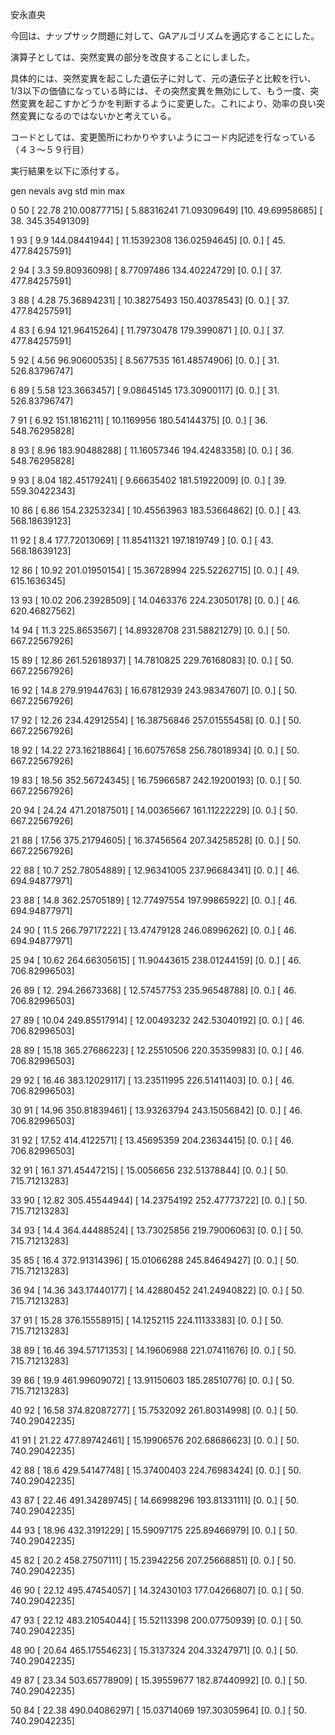 安永直央


今回は、ナップサック問題に対して、GAアルゴリズムを適応することにした。

演算子としては、突然変異の部分を改良することにしました。

具体的には、突然変異を起こした遺伝子に対して、元の遺伝子と比較を行い、1/3以下の価値になっている時には、その突然変異を無効にして、もう一度、突然変異を起こすかどうかを判断するように変更した。これにより、効率の良い突然変異になるのではないかと考えている。

コードとしては、変更箇所にわかりやすいようにコード内記述を行なっている（４３〜５９行目）



実行結果を以下に添付する。

gen nevals avg                        std                      min                      max                        

0  50    [ 22.78       210.00877715] [ 5.88316241 71.09309649] [10.         49.69958685] [ 38.         345.35491309]

1  93    [  9.9        144.08441944] [ 11.15392308 136.02594645] [0. 0.]                  [ 45.         477.84257591]

2  94    [ 3.3        59.80936098]  [  8.77097486 134.40224729] [0. 0.]                  [ 37.         477.84257591]

3  88    [ 4.28       75.36894231]  [ 10.38275493 150.40378543] [0. 0.]                  [ 37.         477.84257591]

4  83    [  6.94       121.96415264] [ 11.79730478 179.3990871 ] [0. 0.]                  [ 37.         477.84257591]

5  92    [ 4.56       96.90600535]  [  8.5677535  161.48574906] [0. 0.]                  [ 31.         526.83796747]

6  89    [  5.58      123.3663457]  [  9.08645145 173.30900117] [0. 0.]                  [ 31.         526.83796747]

7  91    [  6.92      151.1816211]  [ 10.1169956  180.54144375] [0. 0.]                  [ 36.         548.76295828]

8  93    [  8.96       183.90488288] [ 11.16057346 194.42483358] [0. 0.]                  [ 36.         548.76295828]

9  93    [  8.04       182.45179241] [  9.66635402 181.51922009] [0. 0.]                  [ 39.         559.30422343]

10 86    [  6.86       154.23253234] [ 10.45563963 183.53664862] [0. 0.]                  [ 43.         568.18639123]

11 92    [  8.4        177.72013069] [ 11.85411321 197.1819749 ] [0. 0.]                  [ 43.         568.18639123]

12 86    [ 10.92       201.01950154] [ 15.36728994 225.52262715] [0. 0.]                  [ 49.        615.1636345]  

13 93    [ 10.02       206.23928509] [ 14.0463376  224.23050178] [0. 0.]                  [ 46.         620.46827562]

14 94    [ 11.3       225.8653567]  [ 14.89328708 231.58821279] [0. 0.]                  [ 50.         667.22567926]

15 89    [ 12.86       261.52618937] [ 14.7810825  229.76168083] [0. 0.]                  [ 50.         667.22567926]

16 92    [ 14.8        279.91944763] [ 16.67812939 243.98347607] [0. 0.]                  [ 50.         667.22567926]

17 92    [ 12.26       234.42912554] [ 16.38756846 257.01555458] [0. 0.]                  [ 50.         667.22567926]

18 92    [ 14.22       273.16218864] [ 16.60757658 256.78018934] [0. 0.]                  [ 50.         667.22567926]

19 83    [ 18.56       352.56724345] [ 16.75966587 242.19200193] [0. 0.]                  [ 50.         667.22567926]

20 94    [ 24.24       471.20187501] [ 14.00365667 161.11222229] [0. 0.]                  [ 50.         667.22567926]

21 88    [ 17.56       375.21794605] [ 16.37456564 207.34258528] [0. 0.]                  [ 50.         667.22567926]

22 88    [ 10.7        252.78054889] [ 12.96341005 237.96684341] [0. 0.]                  [ 46.         694.94877971]

23 88    [ 14.8        362.25705189] [ 12.77497554 197.99865922] [0. 0.]                  [ 46.         694.94877971]

24 90    [ 11.5        266.79717222] [ 13.47479128 246.08996262] [0. 0.]                  [ 46.         694.94877971]

25 94    [ 10.62       264.66305615] [ 11.90443615 238.01244159] [0. 0.]                  [ 46.         706.82996503]

26 89    [ 12.         294.26673368] [ 12.57457753 235.96548788] [0. 0.]                  [ 46.         706.82996503]

27 89    [ 10.04       249.85517914] [ 12.00493232 242.53040192] [0. 0.]                  [ 46.         706.82996503]

28 89    [ 15.18       365.27686223] [ 12.25510506 220.35359983] [0. 0.]                  [ 46.         706.82996503]

29 92    [ 16.46       383.12029117] [ 13.23511995 226.51411403] [0. 0.]                  [ 46.         706.82996503]

30 91    [ 14.96       350.81839461] [ 13.93263794 243.15056842] [0. 0.]                  [ 46.         706.82996503]

31 92    [ 17.52      414.4122571]  [ 13.45695359 204.23634415] [0. 0.]                  [ 46.         706.82996503]

32 91    [ 16.1        371.45447215] [ 15.0056656  232.51378844] [0. 0.]                  [ 50.         715.71213283]

33 90    [ 12.82       305.45544944] [ 14.23754192 252.47773722] [0. 0.]                  [ 50.         715.71213283]

34 93    [ 14.4        364.44488524] [ 13.73025856 219.79006063] [0. 0.]                  [ 50.         715.71213283]

35 85    [ 16.4        372.91314396] [ 15.01066288 245.84649427] [0. 0.]                  [ 50.         715.71213283]

36 94    [ 14.36       343.17440177] [ 14.42880452 241.24940822] [0. 0.]                  [ 50.         715.71213283]

37 91    [ 15.28       376.15558915] [ 14.1252115  224.11133383] [0. 0.]                  [ 50.         715.71213283]

38 89    [ 16.46       394.57171353] [ 14.19606988 221.07411676] [0. 0.]                  [ 50.         715.71213283]

39 86    [ 19.9        461.99609072] [ 13.91150603 185.28510776] [0. 0.]                  [ 50.         715.71213283]

40 92    [ 16.58       374.82087277] [ 15.7532092  261.80314998] [0. 0.]                  [ 50.         740.29042235]

41 91    [ 21.22       477.89742461] [ 15.19906576 202.68686623] [0. 0.]                  [ 50.         740.29042235]

42 88    [ 18.6        429.54147748] [ 15.37400403 224.76983424] [0. 0.]                  [ 50.         740.29042235]

43 87    [ 22.46       491.34289745] [ 14.66998296 193.81331111] [0. 0.]                  [ 50.         740.29042235]

44 93    [ 18.96      432.3191229]  [ 15.59097175 225.89466979] [0. 0.]                  [ 50.         740.29042235]

45 82    [ 20.2        458.27507111] [ 15.23942256 207.25668851] [0. 0.]                  [ 50.         740.29042235]

46 90    [ 22.12       495.47454057] [ 14.32430103 177.04266807] [0. 0.]                  [ 50.         740.29042235]

47 93    [ 22.12       483.21054044] [ 15.52113398 200.07750939] [0. 0.]                  [ 50.         740.29042235]

48 90    [ 20.64       465.17554623] [ 15.3137324  204.33247971] [0. 0.]                  [ 50.         740.29042235]

49 87    [ 23.34       503.65778909] [ 15.39559677 182.87440992] [0. 0.]                  [ 50.         740.29042235]

50 84    [ 22.38       490.04086297] [ 15.03714069 197.30305964] [0. 0.]                  [ 50.         740.29042235]
